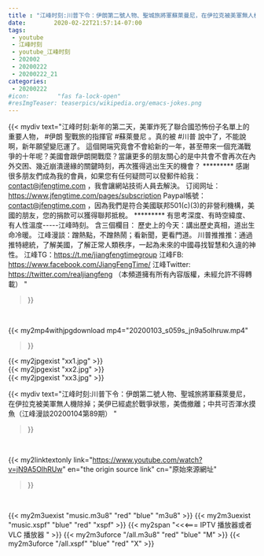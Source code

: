 ```yaml
---
title : "江峰时刻:川普下令：伊朗第二號人物、聖城旅將軍蘇萊曼尼，在伊拉克被美軍無人機除掉；美伊已經處於戰爭狀態，美僑撤離；中共可否渾水摸魚（江峰漫談20200104第89期） "
date:        2020-02-22T21:57:14-07:00
tags:
 - youtube
 - 江峰时刻
 - youtube_江峰时刻
 - 202002
 - 20200222
 - 20200222_21
categories:
 - 20200222
#icon:        "fas fa-lock-open"
#resImgTeaser: teaserpics/wikipedia.org/emacs-jokes.png
---
```


{{< mydiv text="江峰时刻:新年的第二天，美軍炸死了聯合國恐怖份子名單上的重要人物， #伊朗 聖戰旅的指揮官 #蘇萊曼尼 。真的被 #川普 說中了，不能說啊，新年願望變厄運了。 這個開端究竟會不會給新的一年，甚至帶來一個充滿戰爭的十年呢？美國會跟伊朗開戰麼？當讓更多的朋友關心的是中共會不會再次在內外交困、幾近崩潰邊緣的關鍵時刻，再次獲得逃出生天的機會？     ********* 感謝很多朋友們成為我的會員，如果您有任何疑問可以發郵件給我：contact@jfengtime.com ，我會讓網站技術人員去解決。 订阅网址：https://www.jfengtime.com/pages/subscription Paypal帳號：contact@jfengtime.com ，因為我們是符合美國联邦501(c)(3)的非營利機構，美國的朋友，您的捐款可以獲得聯邦抵稅。     ********* 有思考深度、有時空緯度、有人性溫度-----江峰時刻。 含三個欄目： 歷史上的今天：講出歷史真相，道出生命冷暖。 江峰漫談：蹭熱點，不蹭熱鬧；看新聞，更看門道。 川普推推推：通過推特總統，了解美國，了解正常人類秩序，一起為未來的中國尋找智慧和久違的神性。  江峰TG：https://t.me/jiangfengtimegroup 江峰FB: https://www.facebook.com/JiangFengTime/ 江峰Twitter: https://twitter.com/realjiangfeng （本頻道擁有所有內容版權，未經允許不得轉載） "
>}}
<br>


{{< my2mp4withjpgdownload mp4="20200103_s059s_jn9a5olhruw.mp4"
>}}

{{< my2jpgexist "xx1.jpg" >}}<br>
{{< my2jpgexist "xx2.jpg" >}}<br>
{{< my2jpgexist "xx3.jpg" >}}<br>



{{< mydiv text="江峰时刻:川普下令：伊朗第二號人物、聖城旅將軍蘇萊曼尼，在伊拉克被美軍無人機除掉；美伊已經處於戰爭狀態，美僑撤離；中共可否渾水摸魚（江峰漫談20200104第89期） "
>}}
<br>

{{< my2linktextonly link="https://www.youtube.com/watch?v=jN9A5OlhRUw"
en="the origin source link" cn="原始來源網址"
>}}


<br>

{{< my2m3uexist "music.m3u8" "red"  "blue" "m3u8" >}} {{< my2m3uexist "music.xspf" "blue" "red"  "xspf" >}} {{< my2span "<<<=== IPTV 播放器或者 VLC 播放器 " >}} {{< my2m3uforce "/all.m3u8" "red"  "blue" "M" >}} {{< my2m3uforce "/all.xspf" "blue" "red"  "X" >}} 
